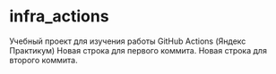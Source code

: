 # infra_actions
Учебный проект для изучения работы GitHub Actions (Яндекс Практикум)
Новая строка для первого коммита.
Новая строка для второго коммита.